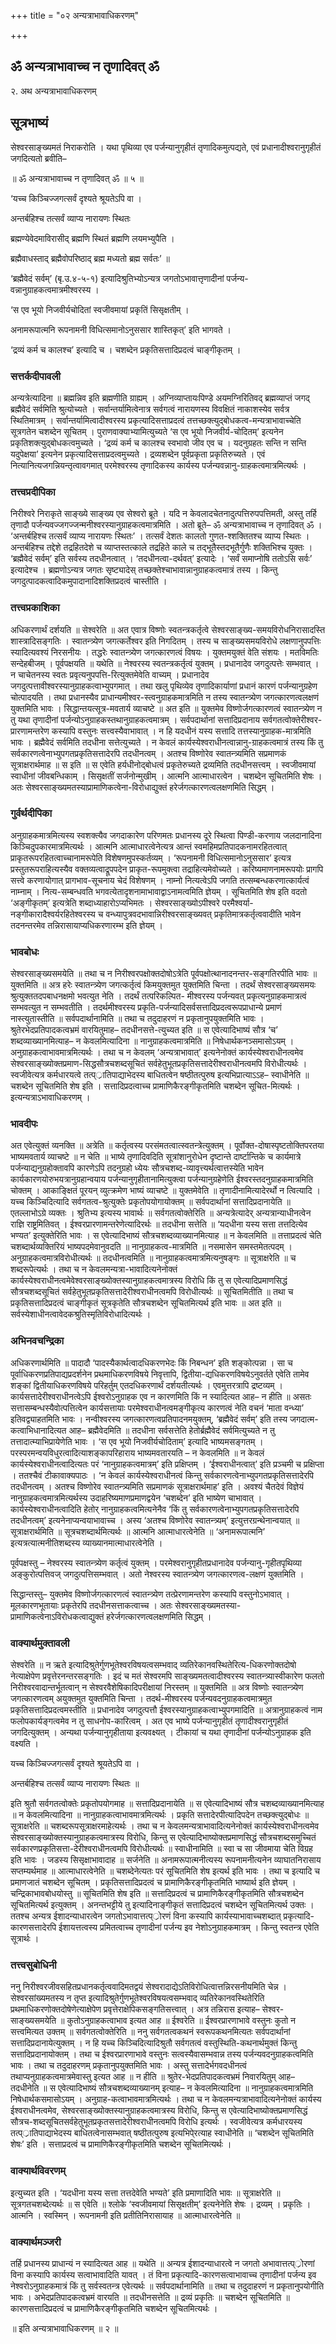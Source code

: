+++
title = "०२ अन्यत्राभावाधिकरणम्"

+++


## ॐ अन्यत्राभावाच्च न तृणादिवत् ॐ

२. अथ अन्यत्राभावाधिकरणम्

## **सूत्रभाष्यं**

सेश्वरसाङ्ख्यमतं निराकरोति । यथा पृथिव्या एव पर्जन्यानुगृहीतं तृणादिकमुत्पद्यते, एवं प्रधानादीश्वरानुगृहीतं जगदित्यतो ब्रवीति–

॥ ॐ अन्यत्राभावाच्च न तृणादिवत् ॐ ॥ ५ ॥

‘यच्च किञ्चिज्जगत्सर्वं दृश्यते श्रूयतेऽपि वा ।

अन्तर्बहिश्च तत्सर्वं व्याप्य नारायणः स्थितः

ब्रह्मण्येवेदमाविरासीद् ब्रह्मणि स्थितं ब्रह्मणि लयमभ्युपैति ।

ब्रह्मैवाधस्ताद् ब्रह्मैवोपरिष्ठाद् ब्रह्म मध्यतो ब्रह्म सर्वतः’ ॥

‘ब्रह्मैवेदं सर्वम्’ (बृ.उ.४-५-१) इत्यादिश्रुतिभ्योऽन्यत्र जगतोऽभावात्तृणादीनां पर्जन्य-वन्नानुग्राहकत्वमात्रमीश्वरस्य ।

‘स एव भूयो निजवीर्यचोदितां स्वजीवमायां प्रकृतिं सिसृक्षतीम् ।

अनामरूपात्मनि रूपनामनी विधित्समानोऽनुससार शास्तिकृत्’ इति भागवते ।

‘द्रव्यं कर्म च कालश्च’ इत्यादि च । चशब्देन प्रकृतिसत्तादिप्रदत्वं चाङ्गीकृतम् ।

### **सत्तर्कदीपावली**

अन्यत्रेत्यादिना ॥ ब्रह्मन्निव इति ब्रह्मणीति ग्राह्यम् । अग्निव्याप्तायःपिण्डे अयमग्निरितिवद् ब्रह्मव्याप्तं जगद् ब्रह्मैवेदं सर्वमिति श्रुत्योच्यते । सर्वान्तर्यामित्वेनात्र सर्वगत्वं नारायणस्य विवक्षितं नाकाशस्येव सर्वत्र स्थितिमात्रम् । सर्वान्तर्यामित्वादीश्वरस्य प्रकृत्यादिसत्ताप्रदत्वं तत्तच्छक्त्युद्बोधकत्व-मन्यत्राभावाच्चेति सूत्रगतेन चशब्देन सूचितम् । पुराणवाक्याभ्यामित्युच्यते ‘स एव भूयो निजवीर्य-चोदितम्’ इत्यनेन प्रकृतिशक्त्युद्बोधकत्वमुच्यते । ‘द्रव्यं कर्म च कालश्च स्वभावो जीव एव च । यदनुग्रहतः सन्ति न सन्ति यदुपेक्षया’ इत्यनेन प्रकृत्यादिसत्ताप्रदत्वमुच्यते । द्रव्यशब्देन पूर्वप्रकृता प्रकृतिरुच्यते । एवं नित्यानित्यजगन्नियन्तृत्वावगमात् परमेश्वरस्य तृणादिकस्य कार्यस्य पर्जन्यवन्नानु-ग्राहकत्वमात्रमित्यर्थः ।

### **तत्त्वप्रदीपिका**

निरीश्वरे निराकृते साङ्ख्ये साङ्ख्य एव सेश्वरो ब्रूते । यदि न केवलादचेतनादुत्पत्तिरुपपत्तिमती, अस्तु तर्हि तृणादौ पर्जन्यवज्जगज्जन्मनीश्वरस्यानुग्राहकत्वमात्रमिति । अतो ब्रूते– ॐ अन्यत्राभावाच्च न तृणादिवत् ॐ । ‘अन्तर्बहिश्च तत्सर्वं व्याप्य नारायणः स्थितः’ । तत्सर्वं देशतः कालतो गुणत-श्शक्तितश्च व्याप्य स्थितः । अन्तर्बहिश्च तद्देशे तद्रहितदेशे च व्याप्तस्तत्काले तद्रहिते काले च तद्भूतैस्तदभूतैर्गुणैः शक्तिभिश्च युक्तः । ‘ब्रह्मैवेदं सर्वम्’ इति सर्वस्य तदधीनत्वात् । ‘तदधीनत्वा-दर्थवत्’ इत्यादेः । ‘सर्वं समाप्नोषि ततोऽसि सर्वः’ इत्यादेश्च । ब्रह्मणोऽन्यत्र जगतः सृष्ट्यादेस् तच्छक्तेश्चाभावान्नानुग्राहकत्वमात्रं तस्य । किन्तु जगदुत्पादकत्वादिकमुपादानादिशक्तिप्रदत्वं चास्तीति ।

### **तत्त्वप्रकाशिका**

अधिकरणार्थं दर्शयति ॥ सेश्वरेति ॥ अत एवात्र विष्णोः स्वतन्त्रकर्तृत्वे सेश्वरसाङ्ख्य-समयविरोधनिरासादस्ति शास्त्रादिसङ्गतिः । स्वातन्त्र्येण जगत्कर्तेश्वर इति निगदितम् । तस्य च साङ्ख्यसमयविरोधे लक्षणानुपपत्तिः स्यादित्यवश्यं निरसनीयः । तद्धरेः स्वातन्त्र्येण जगत्कारणत्वं विषयः । युक्तमयुक्तं वेति संशयः । मतविमतिः सन्देहबीजम् । पूर्वपक्षयति ॥ यथेति ॥ नेश्वरस्य स्वतन्त्रकर्तृत्वं युक्तम् । प्रधानादेव जगदुत्पत्तेः सम्भवात् । न चाचेतनस्य स्वतः प्रवृत्यनुपपत्ति-रित्युक्तमेवेति वाच्यम् । प्रधानादेव जगदुत्पत्तावीश्वरस्यानुग्राहकत्वाभ्युपगमात् । तथा खलु पृथिव्येव तृणादिकार्याणां प्रधानं कारणं पर्जन्यानुग्रहेण चोत्पादयति । तथा प्रधानस्यैव प्राधान्यमीश्वर-स्त्वनुग्राहकमात्रमिति न तस्य स्वातन्त्र्येण जगत्कारणत्वलक्षणं युक्तमिति भावः । सिद्धान्तयत्सूत्र-मवतार्य व्याचष्टे ॥ अत इति ॥ युक्तमेव विष्णोर्जगत्कारणत्वं स्वातन्त्र्येण न तु यथा तृणादीनां पर्जन्योऽनुग्राहकस्तथानुग्राहकत्वमात्रम् । सर्वपदार्थानां सत्तादिप्रदानाय सर्वगतत्वोक्तेरीश्वर-प्रारणामन्तरेण कस्यापि वस्तुनः सत्त्वस्यैवाभावात् । न हि यदधीनं यस्य सत्तादि तत्तस्यानुग्राहक-मात्रमिति भावः । ब्रह्मैवेदं सर्वमिति तदधीना सत्तेत्युच्यते । न केवलं कार्यस्येश्वराधीनत्वान्नानु-ग्राहकत्वमात्रं तस्य किं तु सर्वकारणत्वेनाभ्युपगतप्रकृतिसत्तादेरपि तदधीनत्वम् । अतश्च विष्णोरेव स्वातन्त्र्यमिति सप्रमाणकं सूत्राक्षरार्थमाह ॥ स इति ॥ स एवेति हर्यधीनोद्बोधत्वं प्रकृतेरुच्यते द्रव्यमिति तदधीनसत्त्वम् । स्वजीवमायां स्वाधीनां जीवबन्धिकाम् । सिसृक्षतीं सर्जनोन्मुखीम् । आत्मनि आत्माधारत्वेन । चशब्देन सूचितमिति शेषः । अतः सेश्वरसाङ्ख्यमतस्याप्रामाणिकत्वेना-विरोधाद्युक्तं हरेर्जगत्कारणत्वलक्षणमिति सिद्धम् ।

### **गुर्वर्थदीपिका**

अनुग्राहकमात्रमित्यस्य स्वशक्त्यैव जगदाकारेण परिणमतः प्रधानस्य दूरे स्थित्वा पिण्डी-करणाय जलदानादिना किञ्चिदुपकारमात्रमित्यर्थः । आत्मनि आत्माधारत्वेनेत्यत्र आन्तं स्वमहिमप्रतिपादकनामरहितत्वात् प्राकृतरूपरहितत्वाच्चानामरूपेति विशेषणमुपस्कर्तव्यम् । ‘रूपनामनी विधित्समानोऽनुससार’ इत्यत्र प्रस्तुतरूपराहित्यस्यैव वक्तव्यत्वाद्रूपपदेन प्राकृत-रूपमुक्त्वा तद्राहित्यमेवोच्यते । करिष्यमाणनामरूपयोः प्रागपि सत्त्वे करणायोगात् प्रागभाव-सूचनाय चेदं विशेषणम् । नाम्नो नित्यत्वेऽपि जगति तत्सम्बन्धकरणात्कार्यत्वं नाम्नाम् । नित्य-सम्बन्धवति भगवत्येतादृशनामाभावाद्वाऽनामत्वमिति ज्ञेयम् । सूचितमिति शेष इति वदतो ‘अङ्गीकृतम्’ इत्यत्रेति शब्दाध्याहारोऽप्यभिमतः । सेश्वरसाङ्ख्योऽपीश्वरे परमैश्वर्या-नङ्गीकारादैश्वर्यरहितेश्वरस्य च वन्ध्यापुत्रवदभावान्निरीश्वरसाङ्ख्यवत् प्रकृतिमात्रकर्तृत्ववादीति भावेन तदनन्तरमेव तन्निरासायाप्यधिकरणारम्भ इति ज्ञेयम् ।

### **भावबोधः**

सेश्वरसाङ्ख्यसमयेति ॥ तथा च न निरीश्वरपक्षोक्तदोषोऽत्रेति पूर्वपक्षोत्थानादनन्तर-सङ्गतिरपीति भावः ॥ युक्तमिति ॥ अत्र हरेः स्वातन्त्र्येण जगत्कर्तृत्वं किमयुक्तमुत युक्तमिति चिन्ता । तदर्थं सेश्वरसाङ्ख्यसमयः श्रुत्युक्ततदपबाधनक्षमो भवत्युत नेति । तदर्थं तत्परिकल्पित- मीश्वरस्य पर्जन्यवत् प्रकृत्यनुग्राहकमात्रत्वं सम्भवत्युत न सम्भवतीति । तदर्थमीश्वरस्य प्रकृति-पर्जन्यादिसर्वसत्तादिप्रदत्वरूपप्राधान्ये प्रमाणं नास्त्युतास्तीति ॥ सर्वपदार्थानामिति ॥ तथा च तदुदाहरणं न प्रकृतानुपयुक्तमिति भावः । श्रुतेरभेदप्रतिपादकत्वभ्रमं वारयितुमाह– तदधीनसत्ते-त्युच्यत इति ॥ स एवेत्यादिभाष्यं सौत्र ‘च’ शब्दव्याख्यानमित्याह– न केवलमित्यादिना ॥ नानुग्राहकत्वमात्रमिति ॥ निषेधार्थकनञ्समासोऽयम् । अनुग्राहकत्वाभावमात्रमित्यर्थः । तथा च न केवलम् ‘अन्यत्राभावात्’ इत्यनेनोक्तं कार्यस्येश्वराधीनत्वमेव सेश्वरसाङ्ख्योक्तप्रमाण-सिद्धसौत्रचशब्दसूचितं सर्वहेतुभूतप्रकृतिसत्तादेरीश्वराधीनत्वमपि विरोधीत्यर्थः । स्वजीवेत्यत्र कर्मधारयत्वे तत्प््रातिपाद्याभेदस्य बाधितत्वेन षष्ठीतत्पुरुष इत्यभिप्रात्याऽऽह– स्वाधीनेति ॥ चशब्देन सूचितमिति शेष इति । सत्तादिप्रदत्वाच्च प्रामाणिकैरङ्गीकृतमिति चशब्देन सूचित-मित्यर्थः । इत्यन्यत्राऽभावाधिकरणम् ।

### **भावदीपः**

अत एवेत्युक्तं व्यनक्ति ॥ अत्रेति ॥ कर्तृत्वस्य परसंमतत्वात्स्वतन्त्रेत्युक्तम् । पूर्वोक्त-दोषास्पृष्टतोक्तिपरतया भाष्यमवतार्य व्याचष्टे ॥ न चेति ॥ भाष्ये तृणादिवदिति सूत्रांशानुरोधेन दृष्टान्ते दार्ष्टान्तिके च कार्यमात्रे पर्जन्याद्यनुग्रहोक्तावपि कारणेऽपि तदनुग्रहो ध्येयः सौत्रचशब्द-व्यावृत्त्यर्थत्वात्तस्येति भावेन कार्यकारणयोरुभयत्रानुग्रहान्वयाय पर्जन्यानुगृहीतानामित्युक्त्वा पर्जन्यानुग्रहेणेति ईश्वरस्तदनुग्राहकमात्रमिति चोक्तम् । आकाङ्क्षितं पूरयन् व्युत्क्रमेण भाष्यं व्याचष्टे ॥ युक्तमेवेति ॥ तृणादीनामित्यादेरर्थो न त्वित्यादि । यच्च किञ्चिदित्यादि सर्वगतत्व-श्रुत्युक्तेः प्रकृतोपयोगायोक्तम् ॥ सर्वपदार्थानां सत्तादिप्रदानायेति ॥ एतल्लाभोऽग्रे व्यक्तः । श्रुतिभ्य इत्यस्य भावार्थः ॥ सर्वगतत्वोक्तेरिति ॥ अन्यत्रेत्यादेर् अन्यत्रान्याधीनत्वेन राज्ञि राष्ट्रमितिवत् । ईश्वरप्रारणामन्तरेणेत्यादिरर्थः ॥ तदधीना सत्तेति ॥ ‘यदधीना यस्य सत्ता तत्तदित्येव भण्यत’ इत्युक्तेरिति भावः । स एवेत्यादिभाष्यं सौत्रचशब्दव्याख्यानमित्याह ॥ न केवलमिति ॥ तत्ताप्रदत्वं चेति चशब्दार्थव्यक्तिरियं भाष्यपदमेवानुवदति ॥ नानुग्राहकत्व-मात्रमिति ॥ नसमासेन समस्तमेतत्पदम् । अनुग्राहकत्वमात्रविरोधीत्यर्थः ॥ तदधीनत्वमिति ॥ नानुग्राहकत्वमात्रमित्यनुषङ्गः ॥ सूत्राक्षरेति ॥ च शब्दरूपेत्यर्थः । तथा च न केवलमन्यत्रा-भावादित्यनेनोक्तं कार्यस्येश्वराधीनत्वमेवेश्वरसाङ्ख्योक्तस्यानुग्राहकत्वमात्रस्य विरोधि किं तु स एवेत्यादिप्रमाणसिद्धं सौत्रचशब्दसूचितं सर्वहेतुभूतप्रकृतिसत्तादेरीश्वराधीनत्वमपि विरोधीत्यर्थः ॥ सूचितमितीति ॥ तथा च प्रकृतिसत्तादिप्रदत्वं चाङ्गीकृतं सूत्रकृतेति सौत्रचशब्देन सूचितमित्यर्थ इति भावः ॥ अत इति ॥ सर्वस्येशाधीनत्वावेदकश्रुतिस्मृतिविरोधादित्यर्थः ।

### **अभिनवचन्द्रिका**

अधिकरणार्थमिति ॥ पादादौ ‘पादस्यैकार्थत्वादधिकरणभेदः किं निबन्धन’ इति शङ्कोत्पन्ना । सा च पूर्वाधिकरणप्रतिपाद्यप्रदर्शनेन प्रथमाधिकरणविषये निवृत्तापि, द्वितीया-द्यधिकरणविषयेऽनुवर्तते एवेति तामेव शङ्कां द्वितीयाधिकरणविषये परिहर्तुम् एतदधिकरणार्थं दर्शयतीत्यर्थः । एवमुत्तरत्रापि द्रष्टव्यम् । कार्यसत्तादेरीश्वराधीनत्वेऽपि ईश्वरोऽनुग्राहक एव न कारणमिति किं न स्यादित्यत आह– न हीति ॥ असतः सत्तासम्बन्धस्यैवोत्पत्तित्वेन कार्यसत्तायाः परमेश्वराधीनत्वमङ्गीकृत्य कारणत्वं नेति वचनं ‘माता वन्ध्या’ इतिवद्व्याहतमिति भावः । नन्वीश्वरस्य जगत्कारणत्वप्रतिपादनमयुक्तम्, ‘ब्रह्मैवेदं सर्वम्’ इति तस्य जगदात्म-कत्वाभिधानादित्यत आह– ब्रह्मैवेदमिति ॥ तदधीना सर्वसत्तेति हेतोर्ब्रह्मैवेदं सर्वमित्युच्यते न तु तत्तादात्म्याभिप्रायेणेति भावः । ‘स एव भूयो निजवीर्यचोदिताम्’ इत्यादि भाष्यमसङ्गतम् । परस्परमन्वयविधुरत्वादित्याशङ्कापरिहाराय भाष्यमवतारयति – न केवलमिति ॥ न केवलं कार्यस्येश्वराधीनत्वादित्यतः परं ‘नानुग्राहकत्वमात्रम्’ इति प्रक्षिप्तम् । ‘ईश्वराधीनत्वात्’ इति प्रञ्चमी च प्रक्षिप्ता । ततश्चैवं टीकावाक्यपाठः । ‘न केवलं कार्यस्येश्वराधीनत्वं किन्तु सर्वकारणत्वेनाभ्युपगतप्रकृतिसत्तादेरपि तदधीनत्वम् । अतश्च विष्णोरेव स्वातन्त्र्यमिति सप्रमाणकं सूत्राक्षरार्थमाह’ इति । अवश्यं चैतदेवं विज्ञेयं नानुग्राहकत्वमात्रमित्यर्थस्य उदाहरिष्यमाणप्रमाणद्वयेन ‘चशब्देन’ इति भाष्येण चाभावात् । कार्यस्येश्वराधीनत्वादिति हेतोर् नानुग्राहकत्वमित्यनेनैव ‘किं तु सर्वकारणत्वेनाभ्युपगतप्रकृतिसत्तादेरपि तदधीनत्वम्’ इत्यनेनाप्यन्वयाभावाच्च । अस्य ‘अतश्च विष्णोरेव स्वातन्त्र्यम्’ इत्युत्तरग्रन्थेनान्वयात् ॥ सूत्राक्षरार्थमिति ॥ सूत्रचशब्दार्थमित्यर्थः ॥ आत्मनि आत्माधारत्वेनेति ॥ ‘अनामरूपात्मनि’ इत्यत्रत्यात्मनीतिशब्दस्य व्याख्यानमात्माधारत्वेनेति ।

पूर्वपक्षस्तु – नेश्वरस्य स्वातन्त्र्येण कर्तृत्वं युक्तम् । परमेश्वरानुगृहीतप्रधानादेव पर्जन्यानु-गृहीतपृथिव्या अङ्कुरोत्पत्तिवज् जगदुत्पत्तिसम्भवात् । अतो नेश्वरस्य स्वातन्त्र्येण जगत्कारणत्व-लक्षणं युक्तमिति ।

सिद्धान्तस्तु– युक्तमेव विष्णोर्जगत्कारणत्वं स्वातन्त्र्येण तत्प्रेरणामन्तरेण कस्यापि वस्तुनोऽभावात् । मूलकारणभूतायाः प्रकृतेरपि तदधीनसत्ताकत्वाच्च । अतः सेश्वरसाङ्ख्यमतस्या-प्रामाणिकत्वेनाऽविरोधकत्वाद्युक्तं हरेर्जगत्कारणत्वलक्षणमिति सिद्धम् ।

### **वाक्यार्थमुक्तावली**

सेश्वरेति ॥ न ऋते इत्यादिश्रुतेर्गुणभूतेश्वरविषयत्वसम्भवाद् व्यतिरेकानवस्थितेरित्य-धिकरणोक्तदोषो नेत्याक्षेपेण प्रवृत्तेरनन्तरसङ्गतिः । इदं च मतं सेश्वरमपि साङ्ख्यमतत्वादीश्वरस्य स्वातन्त्र्यास्वीकारेण फलतो निरीश्वरवादान्तर्भूतत्वान् न सेश्वरवैशेषिकादिपरीक्षायां निरस्तम् ॥ युक्तमिति ॥ अत्र विष्णोः स्वातन्त्र्येण जगत्कारणत्वम् अयुक्तमुत युक्तमिति चिन्ता । तदर्थ-मीश्वरस्य पर्जन्यवदनुग्राहकत्वमात्रमुत प्रकृतिसत्तादिप्रदत्वमस्तीति ॥ प्रधानादेव जगदुत्पत्तौ ईश्वरस्यानुग्राहकत्वाभ्युपगमादिति ॥ अत्रानुग्राहकत्वं नाम फलोपकार्यङ्गत्वमेव न तु साधनोप-कारित्वम् । अत एव भाष्ये पर्जन्यानुगृहीतं तृणादीश्वरानुगृहीतं जगदित्युक्तम् । अन्यथा पर्जन्यानुगृहीताया इत्यवक्ष्यत् । टीकायां च यथा तृणादीनां पर्जन्योऽनुग्राहक इति वक्ष्यति ।

यच्च किञ्चिज्जगत्सर्वं दृश्यते श्रूयतेऽपि वा ।

अन्तर्बहिश्च तत्सर्वं व्याप्य नारायणः स्थितः ॥

इति श्रुतौ सर्वगतत्वोक्तेः प्रकृतोपयोगमाह ॥ सत्तादिप्रदानायेति ॥ स एवेत्यादिभाष्यं सौत्र चशब्दव्याख्यानमित्याह ॥ न केवलमित्यादिना ॥ नानुग्राहकत्वाभावमात्रमित्यर्थः । प्रकृति सत्तादेरपीत्यादिपदेन तच्छक्त्युद्बोधः ॥ सूत्राक्षरेति ॥ चशब्दरूपसूत्राक्षरमाहेत्यर्थः । तथा च न केवलमन्यत्राभावादित्यनेनोक्तं कार्यस्येश्वराधीनत्वमेव सेश्वरसाङ्ख्योक्तस्यानुग्राहकत्वमात्रस्य विरोधि, किन्तु स एवेत्यादिभाष्योक्तप्रमाणसिद्धं सौत्रचशब्दसमुच्चितं सर्वकारणप्रकृतिसत्ता-देरीश्वराधीनत्वमपि विरोधीत्यर्थः ॥ स्वाधीनामिति ॥ स्वा च सा जीवमाया चेति विग्रह इति भावः । जडस्य सिसृक्षाभावादाह ॥ सर्जनेति ॥ अनामरूपात्मनीत्यस्य रूपनामनीत्यनेन व्याघातनिरासाय सप्तम्यर्थमाह ॥ आत्माधारत्वेनेति ॥ चशब्देनेत्यतः परं सूचितमिति शेष इत्यर्थ इति भावः । तथा च इत्यादि च प्रमाणजातं चशब्देन सूचितम् । प्रकृतिसत्तादिप्रदत्वं च प्रामाणिकैरङ्गीकृतमिति भाष्यार्थ इति ज्ञेयम् । चन्द्रिकाभावबोधयोस्तु ॥ सूचितमिति शेष इति ॥ सत्तादिप्रदत्वं च प्रामाणिकैरङ्गीकृतमिति सौत्रचशब्देन सूचितमित्यर्थ इत्युक्तम् । अनन्तभट्टीये तु इत्यादिनाङ्गीकृतं सत्तादिप्रदत्वं चशब्देन सूचितमित्यर्थ उक्तः । ततश्च अन्यत्र ईशादन्याधारत्वेन जगतोऽभावात्तत्प््रोरणं विना कस्यापि कार्यस्याभावाच्चशब्दात् प्रकृत्यादि-कारणसत्तादेरपि ईशायत्तत्वस्य प्रमितत्वाच्च तृणादीनां पर्जन्य इव नेशोऽनुग्राहकमात्रम् । किन्तु स्वतन्त्र एवेति सूत्रार्थः ।

### **तत्त्वसुबोधिनी**

ननु निरीश्वरजीवसहितप्रधानकर्तृत्ववादिमतद्वयं सेश्वरादाद्येऽतिविरोधित्वात्तन्निरसनीयमिति चेन्न । सेश्वरसांख्यमतस्य न तृप्त इत्यादिश्रुतेर्गुणभूतेश्वरविषयत्वसम्भवाद् व्यतिरेकानवस्थितेरिति प्रथमाधिकरणोक्तदोषेणेत्याक्षेपेण प्रवृत्तेराक्षेपिकसङ्गतिसत्त्वात् । अत्र तन्निरास इत्याह– सेश्वर-साङ्ख्यसमयेति ॥ कुतोऽनुग्राहकत्वाभाव इत्यत आह ॥ ईश्वरेति ॥ ईश्वरप्रारणाभावे वस्तुनः कुतो न सत्त्वमित्यत उक्तम् ॥ सर्वगतत्वोक्तेरिति ॥ ननु सर्वगतत्वकथनं स्वरूपकथनमित्यतः सर्वपदार्थानां सत्तादिप्रदानायेत्युक्तम् । न हि यच्च किञ्चिदित्यादिश्रुतौ सर्वगतत्वं वस्तुस्थिति-कथनार्थमुक्तं किन्तु सत्तादिप्रदानायोक्तम् । तथा च ईश्वरप्रारणाभावे वस्तुनः सत्वस्यैवासम्भवान्न तस्य पर्जन्यवदनुग्राहकत्वमिति भावः । तथा च तदुदाहरणम् प्रकृतानुपयुक्तमिति भावः । अस्तु सत्तादेर्भगवदधीनत्वं तथाप्यनुग्राहकत्वमात्रमेवास्तु इत्यत आह ॥ न हीति ॥ श्रुतेर-भेदप्रतिपादकत्वभ्रमं निवारयितुम् आह– तदधीनेति ॥ स एवेत्यादिभाष्यं सौत्रचशब्दव्याख्यानम् इत्याह– न केवलमित्यादिना ॥ नानुग्राहकत्वमात्रमिति निषेधार्थकसमासोऽयम् । अनुग्राह-कत्वाभावमात्रमित्यर्थः । तथा च न केवलमन्यत्राभावादित्यनेनोक्तं कार्यस्य ईश्वराधीनत्वमेव, सेश्वरसाङ्ख्योक्तस्यानुग्राहकत्वमात्रस्य विरोधि, किन्तु स एवेत्यादिभाष्योक्तप्रमाणसिद्धं सौत्रच-शब्दसूचितसर्वहेतुभूतप्रकृतसत्तादेरीश्वराधीनत्वमपि विरोधि इत्यर्थः । स्वजीवेत्यत्र कर्मधारयस्य तत्प््रातिपाद्याभेदस्य बाधितत्वेनासम्भवात् षष्ठीतत्पुरुष इत्यभिपे्रत्याह स्वाधीनेति ॥ ‘चशब्देन सूचितमिति शेषः’ इति । सत्ताप्रदत्वं च प्रामाणिकैरङ्गीकृतमिति चशब्देन सूचितमित्यर्थः ।

### **वाक्यार्थविवरणम्**

इत्युच्यत इति । ‘यदधीना यस्य सत्ता तत्तदेवेति भण्यते’ इति प्रमाणादिति भावः ॥ सूत्राक्षरेति ॥ सूत्रगतचशब्देत्यर्थः ॥ स एवेति ॥ श्लोके ‘स्वजीवमायां सिसृक्षतीम्’ इत्यनेनेति शेषः । द्रव्यम् । प्रकृतिः । आत्मनि । स्वस्मिन् । रूपनामनी इति प्रतीतिनिरासायाह ॥ आत्माधारत्वेनेति ॥

### **वाक्यार्थमञ्जरी**

तर्हि प्रधानस्य प्राधान्यं न स्यादित्यत आह ॥ यथेति ॥ अन्यत्र ईशादन्याधारत्वे न जगतो अभावात्तत्प््रोरणां विना कस्यापि कार्यस्य सत्वाभावादिति यावत् । तं विना प्रकृत्यादि-कारणसत्वाभावाच्च तृणादीनां पर्जन्य इव नेश्वरोऽनुग्राहकमात्रं किं तु सर्वस्वतन्त्र एवेत्यर्थः ॥ सर्वपदार्थानामिति ॥ तथा च तदुदाहरणं न प्रकृतानुपयोगीति भावः । अभेदप्रतिपादकत्वभ्रमं वारयति ॥ तदधीनसत्तेति ॥ द्रव्यं प्रकृतिः ॥ चशब्देन सूचितमिति ॥ कारणसत्तादिप्रदत्वं च प्रामाणिकैरङ्गीकृतमिति चशब्देन सूचितमित्यर्थः ।

॥ इति अन्यत्राभावाधिकरणम् ॥ २ ॥


